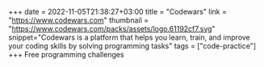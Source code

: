 +++
date = 2022-11-05T21:38:27+03:00
title = "Codewars"
link = "https://www.codewars.com"
thumbnail = "https://www.codewars.com/packs/assets/logo.61192cf7.svg"
snippet="Codewars is a platform that helps you learn, train, and improve your coding skills by solving programming tasks"
tags = ["code-practice"]
+++ 
Free programming challenges
